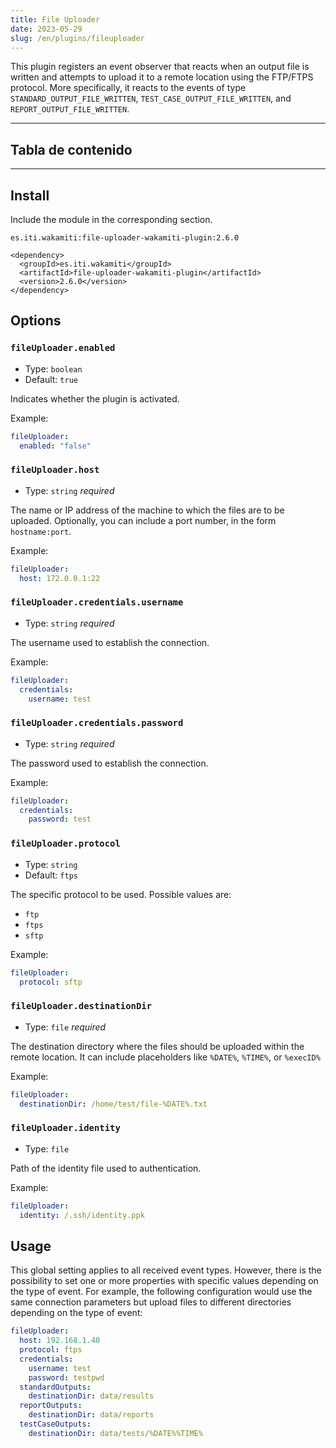 ```yaml
---
title: File Uploader
date: 2023-05-29
slug: /en/plugins/fileuploader
---
```



This plugin registers an event observer that reacts when an output file is written and
attempts to upload it to a remote location using the FTP/FTPS protocol. More specifically,
it reacts to the events of type `STANDARD_OUTPUT_FILE_WRITTEN`, `TEST_CASE_OUTPUT_FILE_WRITTEN`, and
`REPORT_OUTPUT_FILE_WRITTEN`.


---
## Tabla de contenido

---


## Install


Include the module in the corresponding section.

```text tabs=coord name=yaml copy=true
es.iti.wakamiti:file-uploader-wakamiti-plugin:2.6.0
```

```text tabs=coord name=maven copy=true
<dependency>
  <groupId>es.iti.wakamiti</groupId>
  <artifactId>file-uploader-wakamiti-plugin</artifactId>
  <version>2.6.0</version>
</dependency>
```


## Options


### `fileUploader.enabled` 
- Type: `boolean`
- Default: `true`

Indicates whether the plugin is activated.

Example:
```yaml
fileUploader:
  enabled: "false"
```


### `fileUploader.host`
- Type: `string` *required*

The name or IP address of the machine to which the files are to be uploaded. Optionally, you can include a port number, 
in the form `hostname:port`.

Example:
```yaml
fileUploader:
  host: 172.0.0.1:22
```


### `fileUploader.credentials.username`
- Type: `string` *required*

The username used to establish the connection.

Example:
```yaml
fileUploader:
  credentials: 
    username: test
```


### `fileUploader.credentials.password`
- Type: `string` *required*

The password used to establish the connection.

Example:
```yaml
fileUploader:
  credentials:
    password: test
```


### `fileUploader.protocol`
- Type: `string` 
- Default: `ftps`

The specific protocol to be used. Possible values are:
- `ftp`
- `ftps`
- `sftp`

Example:
```yaml
fileUploader:
  protocol: sftp
```


### `fileUploader.destinationDir`
- Type: `file` *required*

The destination directory where the files should be uploaded within the remote location. It can include
placeholders like `%DATE%`, `%TIME%`, or `%execID%`

Example:
```yaml
fileUploader:
  destinationDir: /home/test/file-%DATE%.txt
```


### `fileUploader.identity`
- Type: `file` 

Path of the identity file used to authentication. 

Example:
```yaml
fileUploader:
  identity: /.ssh/identity.ppk
```


## Usage

This global setting applies to all received event types. However, there is the possibility to set one or more properties 
with specific values depending on the type of event. For example, the following configuration would use the same 
connection parameters but upload files to different directories depending on the type of event:

```yaml copy=true
fileUploader:
  host: 192.168.1.40
  protocol: ftps
  credentials:
    username: test
    password: testpwd
  standardOutputs:
    destinationDir: data/results
  reportOutputs:
    destinationDir: data/reports
  testCaseOutputs:
    destinationDir: data/tests/%DATE%%TIME%
```